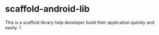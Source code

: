 # scaffold-android-lib
This is a scaffold library help developer build their application quickly and easily.
1
